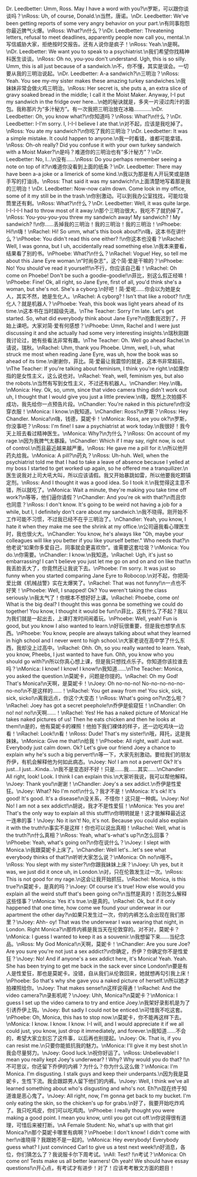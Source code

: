 Dr. Leedbetter: Umm, Ross. May I have a word with you?\n罗斯，可以跟你谈谈吗？\nRoss: Uh, of course, Donald.\n当然，唐诺。\nDr. Leedbetter: We've been getting reports of some very angry behavior on your part.\n有同事抱怨你最近脾气火爆。\nRoss: What?\n什么？\nDr. Leedbetter: Threatening letters, refusal to meet deadlines, apparently people now call you, mental.\n写信威胁大家，拒绝按时交报告。还有人说你是疯子！\nRoss: Yeah.\n是啊。\nDr. Leedbetter: We want you to speak to a psychiatrist.\n我们希望你找精神科医生谈谈。\nRoss: Oh no, you-you don't understand. Ugh, this is so silly. Umm, this is all just because of a sandwich.\n不，你不懂，其实是误会。一切要从我的三明治说起。\nDr. Leedbetter: A-a sandwich?\n三明治？\nRoss: Yeah. You see my-my sister makes these amazing turkey sandwiches.\n我妹妹非常会做火鸡三明治。\nRoss: Her secret is, she puts a, an extra slice of gravy soaked bread in the middle; I call it the Moist Maker. Anyway, I-I put my sandwich in the fridge over here...\n她的秘诀就是，多夹一片浸过肉汁的面包。我称那片为“多汁秘方”。有一次我把三明治放在冰箱…………\nDr. Leedbetter: Oh, you know what?\n你知道吗？\nRoss: What?\n什么？\nDr. Leedbetter: I-I'm sorry. I, I-I-I believe I ate that.\n对不起，应该是我吃掉了。\nRoss: You ate my sandwich?\n你吃了我的三明治？\nDr. Leedbetter: It was a simple mistake. It could happen to anyone.\n我一时看错，谁都可能拿错。\nRoss: Oh-oh really? Did you confuse it with your own turkey sandwich with a Moist Maker?\n是吗？难道你的三明治也有“多汁秘方”？\nDr. Leedbetter: No, I...\n没有……\nRoss: Do you perhaps remember seeing a note on top of it?\n难道你没看到上面的纸条？\nDr. Leedbetter: There may have been a-a joke or a limerick of some kind.\n我以为那是有人开玩笑或是随手写的打油诗。\nRoss: That said it was my sandwich!\n上面清楚地写着那是我的三明治！\nDr. Leedbetter: Now-now calm down. Come look in my office, some of it my still be in the trash.\n你别激动。可以到我办公室找找，可能垃圾筒里还有剩。\nRoss: What?\n什么？\nDr. Leedbetter: Well, it was quite large. I-I-I-I-I had to throw most of it away.\n那个三明治很大，我吃不了就扔掉了。\nRoss: You-you-you-you threw my sandwich away! My sandwich? ! My sandwich? !\n你……丢掉我的三明治！我的三明治！我的三明治！\nPhoebe: Hi!\n嗨！\nRachel: Hi! So umm, what's this book about?\n嗨，这本书在讲什么？\nPhoebe: You didn't read this one either? !\n你这本也没看？\nRachel: Well, I was gonna, but I uh, accidentally read something else.\n我本来要看，结果看了别的书。\nPhoebe: What?\n什么？\nRachel: Vogue! Hey, so tell me about this Jane Eyre woman.\n“时尚杂志”，这个简·爱是干嘛的？\nPhoebe: No! You should've read it yourself!\n不行，你应该自己看！\nRachel: Oh come on Phoebe! Don't be such a goodie-goodie!\n菲比，别这么假正经嘛！\nPhoebe: Fine! Ok, all right, so Jane Eyre, first of all, you'd think she's a woman, but she's not. She's a cyborg.\n好吧！简·爱呢……你会以为她是女人，其实不然，她是生化人。\nRachel: A cyborg? ! Isn't that like a robot? !\n生化人？就是机器人？\nPhoebe: Yeah, this book was light years ahead of its time.\n这本书在当时超级先进。\nThe Teacher: Sorry I'm late. Let's get started. So, what did everybody think about Jane Eyre?\n抱歉我迟到了，开始上课吧。大家对简·爱有何感想？\nPhoebe: Umm, Rachel and I were just discussing it and she actually had some very interesting insights.\n瑞秋刚跟我讨论过，她有些看法非常有趣。\nThe Teacher: Oh. Well go ahead Rachel.\n请说，瑞秋。\nRachel: Uhm, thank you Phoebe. Umm, well, I-uh, what struck me most when reading Jane Eyre, was uh, how the book was so ahead of its time.\n谢谢你，菲比。简·爱最让我震惊的就是，这本书非常超前。\nThe Teacher: If you're talking about feminism, I think you're right.\n如果你指的是女性主义，这么说也对。\nRachel: Yeah, well, feminism yes, but also the robots.\n当然有写到女性主义，不过还有机器人。\nChandler: Hey.\n嗨。\nMonica: Hey. Ok, so, umm, since that video camera thing didn't work out uh, I thought that I would give you just a little preview.\n嗨，既然上次拍摄不成功，我先给你一点预告片段。\nChandler: You're naked in this picture!\n你没穿衣服！\nMonica: I know.\n我知道。\nChandler: Ross?\n罗斯？\nRoss: Hey Chandler. Monica!\n嗨，钱德，莫妮卡！\nMonica: Ross, are you ok?\n罗斯，你没事吧？\nRoss: I'm fine! I saw a psychiatrist at work today.\n我很好！我今天上班去看过精神医生。\nMonica: Why?\n为什么？\nRoss: On account of my rage.\n因为我脾气太暴躁。\nChandler: Which if I may say, right now, is out of control.\n而且最近越来越严重。\nRoss: He gave me a pill for it.\n所以他开药丸给我。\nMonica: A pill?\n药丸？\nRoss: Uh-huh. Well, when the psychiatrist told me that I had to take a leave of absence because I yelled at my boss I started to get worked up again, so he offered me a tranquilizer.\n医生说我对上司大吼大叫，所以应该请假。我又开始暴跳如雷，所以他要我吃颗镇定剂。\nRoss: And I thought it was a good idea. So I took it.\n我觉得这主意不错，所以就吃了。\nMonica: Wait a minute, they're making you take time off work?\n等等，他们逼你请假？\nChandler: And you're ok with that?\n而且你也同意？\nRoss: I don't know. It's going to be weird not having a job for a while, but I, I definitely don't care about my sandwich.\n我不晓得。刚开始不工作可能不习惯，不过我已经不在乎三明治了。\nChandler: Yeah, you know, I hate it when they make me see the shrink at my office.\n公司逼我看心理医生时，我也很火大。\nChandler: You know, he's always like "Oh, maybe your colleagues will like you better if you like yourself better." Who needs that?\n他老说“如果你多爱自己，同事就会更喜欢你”。谁需要这套垃圾？\nMonica: You do.\n你需要。\nChandler: I know.\n我知道。\nRachel: Ugh, it's just so embarrassing! I can't believe you just let me go on and on and on like that!\n我丢脸丢大了，你竟然还让我说下去。\nPhoebe: I'm sorry. It was just so funny when you started comparing Jane Eyre to Robocop.\n对不起，你把简·爱比做《机械战警》实在太爆笑了。\nRachel: That was not funny!\n一点也不好笑！\nPhoebe: Well, I snapped! Ok? You weren't taking the class seriously.\n我太气了！你根本不想好好上课。\nRachel: Phoebe, come on! What is the big deal? I thought this was gonna be something we could do together! You know, I thought it would be fun!\n菲比，这有什么了不起？我以为我们就是一起出去，上课打发时间闹着玩。\nPhoebe: Well, yeah! Fun is good, but you know I also wanted to learn.\n好玩很重要，但是我也想学点东西。\nPhoebe: You know, people are always talking about what they learned in high school and I never went to high school.\n大家老说在高中学了什么东西，我却没上过高中。\nRachel: Ohh. Oh, so you really wanted to learn. Yeah, you know, Pheebs, I just wanted to have fun. Ohh, you know who you should go with?\n所以你真心想上课，但是我只想找点乐子。你知道你该拉谁去吗？\nMonica: I know! I know! I know!\n我知道……\nThe Teacher: Monica, you asked the question.\n莫妮卡，问题是你提的。\nRachel: Oh my God! That's Monica!\n天啊，是莫妮卡！\nJoey: Oh no-no-no! No-no-no-no-no-no-no!\n不是这样的……！\nRachel: You get away from me! You sick, sick, sick, sicko!\n离我远点，你这个大变态！\nRoss: What's going on?\n怎么啦？\nRachel: Joey has got a secret peephole!\n乔伊是偷窥狂！\nChandler: Oh no! no! no!\n天啊……！\nRachel: Yes! He has a naked picture of Monica! He takes naked pictures of us! Then he eats chicken and then he looks at them!\n是的，他有莫妮卡的裸照！他拍下我们裸体的样子，还一边吃鸡块一边看！\nRachel: Look!\n看！\nRoss: Dude! That's my sister!\n哦，拜托，这是我妹妹。\nMonica: Give me that!\n给我！\nPhoebe: All right, wait! Just wait. Everybody just calm down. Ok? Let's give our friend Joey a chance to explain why he's such a big pervert!\n等一下，大家先别激动。要给我们的朋友乔伊，有机会解释他为何如此病态。\nJoey: No! I am not a pervert! Ok? It's just...I just...Kinda...\n我不是变态好不好！只是……我……其实……\nChandler: All right, look! Look. I think I can explain this.\n大家听我说，我可以帮他解释。\nJoey: Thank you!\n谢谢！\nChandler: Joey's a sex addict.\n乔伊是性爱狂。\nJoey: What? No I'm not!\n什么？我才不是！\nMonica: It's ok! It's good! It's good. It's a disease!\n没关系，不怪你！这只是一种病。\nJoey: No! No! I am not a sex addict!\n胡说，我才不是性爱狂！\nMonica: Yes you are! That's the only way to explain all this stuff!\n你明明就是！这才能解释最近这一连串的事！\nJoey: No it isn't! No, it's not. Because you could also explain it with the truth!\n事实不是这样！你也可以说出真相！\nRachel: Well, what is the truth?\n什么真相？\nRoss: Yeah, what's-what's up?\n怎么回事？\nPhoebe: Yeah, what's going on?\n你在说什么？\nJoey: I slept with Monica.\n我跟莫妮卡上床了。\nChandler: Well let's...let's see what everybody thinks of that?\n听听大家怎么说？\nMonica: Oh no!\n哦不。\nRoss: You slept with my sister?\n你跟我妹妹上床？\nJoey: Uh yes, but it was, we just did it once uh, in London.\n对，只在伦敦发生过一次。\nRoss: This is not good for my rage.\n这会让我开始抓狂。\nRachel: Monica, is this true?\n莫妮卡，是真的吗？\nJoey: Of course it's true! How else would you explain all the weird stuff that's been going on?\n当然是真的！否则怎么解释这些怪事？\nMonica: Yes it's true.\n是真的。\nRachel: Ok, but if it only happened that one time, how come we found your underwear in our apartment the other day?\n如果只发生过一次，你的内裤怎么会出现在我们那里？\nJoey: Ahh- oy! That was the underwear I was wearing that night, in London. Right Monica?\n那件内裤是我当天在伦敦穿的。对不对，莫妮卡？\nMonica: I guess I wanted to keep it as a souvenir.\n我想留下来……当纪念品。\nRoss: My God Monica!\n天啊，莫妮卡！\nChandler: Are you sure Joe? Are you sure you're not just a sex addict?\n你确定，乔伊？你确定你不是性爱狂？\nJoey: No! And if anyone's a sex addict here, it's Monica! Yeah. Yeah. She has been trying to get me back in the sack ever since London!\n要是有人是性爱狂，那也是莫妮卡。没错，自从我们从伦敦回来，她就想再勾引我上床！\nPhoebe: So that's why she gave you a naked picture of herself.\n所以她才拍裸照给你。\nJoey: That makes sense!\n这样说得通！\nRachel: And the video camera?\n录影机呢？\nJoey: Uhh, Monica?\n莫妮卡？\nMonica: I guess I set up the video camera to try and entice Joey.\n我架好录影机是为了引诱乔伊上钩。\nJoey: But sadly I could not be enticed.\n可惜我不吃这套。\nPhoebe: Oh, Monica, this has to stop now.\n莫妮卡，你不能再这样下去。\nMonica: I know. I know. I know. I-I will, and I would appreciate it if we all could just, you know, just drop it immediately, and forever.\n我知道……不会的，希望大家立刻忘了这件事，以后再也别提起。\nJoey: Ok. That is, if you can resist me.\n只要你能抵抗我的魅力。\nMonica: I'll give it my best shot.\n我会尽量努力。\nJoey: Good luck.\n祝你好运了。\nRoss: Unbelievable! I mean you really kept Joey's underwear? ! Why? Why would you do that? !\n不可思议，你还留下乔伊的内裤？为什么？你为什么这么做？\nMonica: I'm Monica. I'm disgusting. I stalk guys and keep their underpants.\n因为我是莫妮卡，生性下流。我会跟踪男人留下他们的内裤。\nJoey: Well, I think we've all learned something about who's disgusting and who's not. Eh?\n现在终于知道谁是恶心鬼了。\nJoey: All right, now, I'm gonna get back to my bucket. I'm only eating the skin, so the chicken's up for grabs.\n好了，我要开始吃炸鸡了。我只吃鸡皮，你们可以吃鸡肉。\nPhoebe: I really thought you were making a good point. I mean you know, until you got cut off.\n你说得很有道理，可惜后来被打断。\nA Female Student: No, what's up with that girl Monica?\n那个莫妮卡哪里有病啊？\nPhoebe: I don't know! I didn't come with her!\n谁晓得？我跟她不是一起的。\nMonica: Hey everybody! Everybody guess what? I just convinced Carl to give us a test next week!\n好消息，各位，你们猜怎么了？我说服卡尔下周考试。\nAll: Test? !\n考试？\nMonica: Oh come on! Tests make us all better learners! Oh yeah! We should have essay questions!\n开心点，有考试才有进步！对了！应该考考散文方面的题目！
        